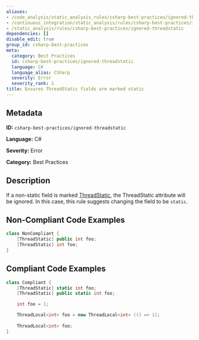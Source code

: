 ```yaml
---
aliases:
- /code_analysis/static_analysis_rules/csharp-best-practices/ignored-threadstatic
- /continuous_integration/static_analysis/rules/csharp-best-practices/ignored-threadstatic
- /static_analysis/rules/csharp-best-practices/ignored-threadstatic
dependencies: []
disable_edit: true
group_id: csharp-best-practices
meta:
  category: Best Practices
  id: csharp-best-practices/ignored-threadstatic
  language: C#
  language_alias: CSharp
  severity: Error
  severity_rank: 1
title: Ensures ThreadStatic fields are marked static
---
```

<!--  SOURCED FROM https://github.com/DataDog/datadog-static-analyzer-rule-docs -->


## Metadata
**ID:** `csharp-best-practices/ignored-threadstatic`

**Language:** C#

**Severity:** Error

**Category:** Best Practices

## Description
If a non-static field is marked [ThreadStatic](https://learn.microsoft.com/en-us/dotnet/api/system.threadstaticattribute), the ThreadStatic attribute will be ignored. In this case, this rule suggests changing the field to be `static`.

## Non-Compliant Code Examples
```csharp
class NonCompliant {
    [ThreadStatic] public int foo;
    [ThreadStatic] int foo;
}

```

## Compliant Code Examples
```csharp
class Compliant {
    [ThreadStatic] static int foo;
    [ThreadStatic] public static int foo;

    int foo = 1;

    ThreadLocal<int> foo = new ThreadLocal<int> (() => 1);
    
    ThreadLocal<int> foo;
}

```
